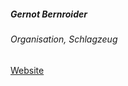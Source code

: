 ##### Gernot Bernroider

###### Organisation, Schlagzeug

<a target="_blank" rel="noopener noreferrer" href="http://www.gernotbernroider.com/html/">Website</a>


